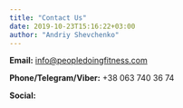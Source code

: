 ```yaml
---
title: "Contact Us"
date: 2019-10-23T15:16:22+03:00
author: "Andriy Shevchenko"
---
```


**Email:** info@peopledoingfitness.com

**Phone/Telegram/Viber:** +38 063 740 36 74

**Social:**&nbsp;&nbsp;<span class="icon"><a target="_blank" href="https://instagram.com/peopledoingfitness" class="contactsocial" rel="me"><i class="fab fa-instagram"></i></a></span>